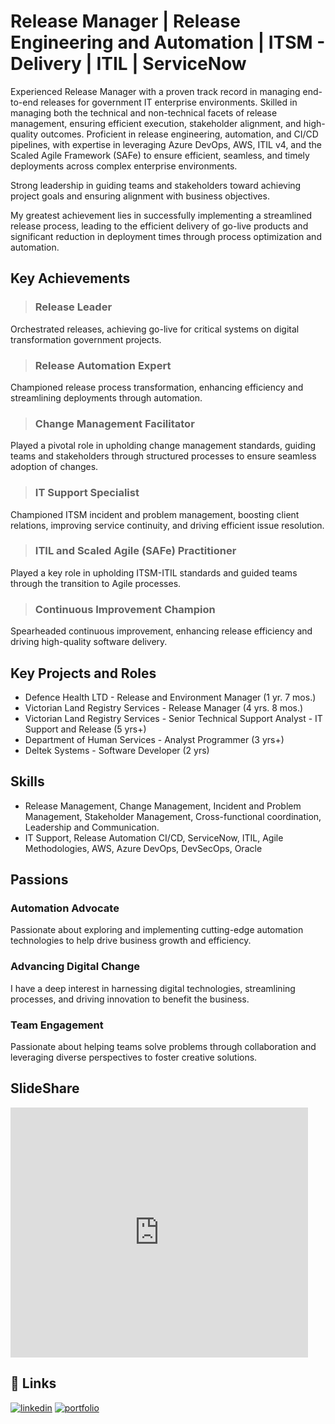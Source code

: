 # Release Manager | Release Engineering and Automation | ITSM - Delivery | ITIL | ServiceNow
Experienced Release Manager with a proven track record in managing end-to-end releases for government IT enterprise environments. Skilled in managing both the technical and non-technical facets of release management, ensuring efficient execution, stakeholder alignment, and high-quality outcomes. Proficient in release engineering, automation, and CI/CD pipelines, with expertise in leveraging Azure DevOps, AWS, ITIL v4, and the Scaled Agile Framework (SAFe) to ensure efficient, seamless, and timely deployments across complex enterprise environments. 

Strong leadership in guiding teams and stakeholders toward achieving project goals and ensuring alignment with business objectives. 

My greatest achievement lies in successfully implementing a streamlined release process, leading to the efficient delivery of go-live products and significant reduction in deployment times through process optimization and automation.

## Key Achievements
>### Release Leader
Orchestrated releases, achieving go-live for critical systems on digital transformation government projects.
>### Release Automation Expert
Championed release process transformation, enhancing efficiency and streamlining deployments through automation.
>### Change Management Facilitator
Played a pivotal role in upholding change management standards, guiding teams and stakeholders through structured processes to ensure seamless adoption of changes.
>### IT Support Specialist
Championed ITSM incident and problem management, boosting client relations, improving service continuity, and driving efficient issue resolution.
>### ITIL and Scaled Agile (SAFe) Practitioner
Played a key role in upholding ITSM-ITIL standards and guided teams through the transition to Agile processes.
>### Continuous Improvement Champion
Spearheaded continuous improvement, enhancing release efficiency and driving high-quality software delivery.

## Key Projects and Roles
* Defence Health LTD - Release and Environment Manager (1 yr. 7 mos.)
* Victorian Land Registry Services - Release Manager (4 yrs. 8 mos.) 
* Victorian Land Registry Services - Senior Technical Support Analyst - IT Support and Release (5 yrs+)
* Department of Human Services - Analyst Programmer (3 yrs+)
* Deltek Systems - Software Developer (2 yrs)
  
## Skills
- Release Management, Change Management, Incident and Problem Management, Stakeholder Management, Cross-functional coordination, Leadership and Communication.
- IT Support, Release Automation CI/CD, ServiceNow, ITIL, Agile Methodologies, AWS, Azure DevOps, DevSecOps, Oracle

## Passions
### Automation Advocate
Passionate about exploring and implementing cutting-edge automation technologies to help drive business growth and efficiency.
### Advancing Digital Change
I have a deep interest in harnessing digital technologies, streamlining processes, and driving innovation to benefit the business.
### Team Engagement
Passionate about helping teams solve problems through collaboration and leveraging diverse perspectives to foster creative solutions.

## SlideShare

 <iframe src="https://www.slideshare.net/slideshow/embed_code/key/bof1pSJU9JiUQn?hostedIn=slideshare&page=upload" width="476" height="400" frameborder="0" marginwidth="0" marginheight="0" scrolling="no"></iframe>

## 🔗 Links

[![linkedin](https://img.shields.io/badge/view_my_linkedin-0A66C2?style=for-the-badge&logo=linkedin&logoColor=white)](https://www.linkedin.com/in/lawrencesanares/)
[![portfolio](https://img.shields.io/badge/check_my_Slideshare-000?style=for-the-badge&logo=ko-fi&logoColor=white)](https://www.slideshare.net/LawrenceSanares)


